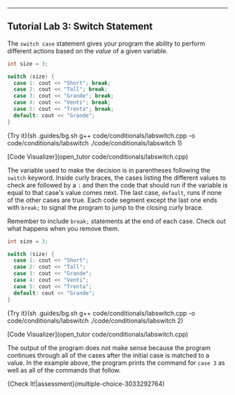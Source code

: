 ---

## Tutorial Lab 3: Switch Statement

The `switch case` statement gives your program the ability to perform different actions based on the *value* of a given variable.

```c++
int size = 3;

switch (size) {
  case 1: cout << "Short"; break;
  case 2: cout << "Tall"; break;
  case 3: cout << "Grande"; break;
  case 4: cout << "Venti"; break;
  case 5: cout << "Trenta"; break;
  default: cout << "Grande";
}
```

{Try it}(sh .guides/bg.sh g++ code/conditionals/labswitch.cpp -o code/conditionals/labswitch ./code/conditionals/labswitch 1)

[Code Visualizer](open_tutor code/conditionals/labswitch.cpp)

The variable used to make the decision is in parentheses following the `switch` keyword. Inside curly braces, the cases listing the different values to check are followed by a `:` and then the code that should run if the variable is equal to that case's value comes next. The last case, `default`, runs if none of the other cases are true. Each code segment except the last one ends with `break;` to signal the program to jump to the closing curly brace. 

Remember to include `break;` statements at the end of each case. Check out what happens when you remove them.

```c++
int size = 3;

switch (size) {
  case 1: cout << "Short";
  case 2: cout << "Tall";
  case 3: cout << "Grande";
  case 4: cout << "Venti";
  case 5: cout << "Trenta";
  default: cout << "Grande";
}
```

{Try it}(sh .guides/bg.sh g++ code/conditionals/labswitch.cpp -o code/conditionals/labswitch ./code/conditionals/labswitch 2)

[Code Visualizer](open_tutor code/conditionals/labswitch.cpp)

The output of the program does not make sense because the program continues through all of the cases after the initial case is matched to a value. In the example above, the program prints the command for `case 3` as well as all of the commands that follow.

{Check It!|assessment}(multiple-choice-3033292764)
